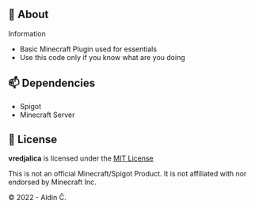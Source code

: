
## 🚀 About

Information
- Basic Minecraft Plugin used for essentials
- Use this code only if you know what are you doing

## 📫 Dependencies

- Spigot
- Minecraft Server

## 📄 License

**vredjalica** is licensed under the [MIT License](https://github.com/camdzic2022/zinc-core/blob/main/LICENSE)

This is not an official Minecraft/Spigot Product. It is not affiliated with nor endorsed by Minecraft Inc.

© 2022 - Aldin Č.
